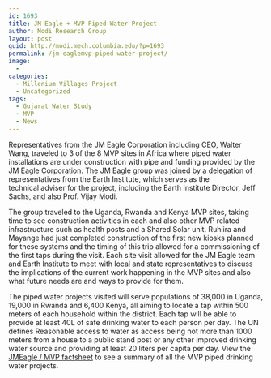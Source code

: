 ```yaml
---
id: 1693
title: JM Eagle + MVP Piped Water Project
author: Modi Research Group
layout: post
guid: http://modi.mech.columbia.edu/?p=1693
permalink: /jm-eaglemvp-piped-water-project/
image:
  - 
categories:
  - Millenium Villages Project
  - Uncategorized
tags:
  - Gujarat Water Study
  - MVP
  - News
---
```

Representatives from the JM Eagle Corporation including CEO, Walter Wang, traveled to 3 of the 8 MVP sites in Africa where piped water installations are under construction with pipe and funding provided by the JM Eagle Corporation. The JM Eagle group was joined by a delegation of representatives from the Earth Institute, which serves as the technical adviser for the project, including the Earth Institute Director, Jeff Sachs, and also Prof. Vijay Modi. 

The group traveled to the Uganda, Rwanda and Kenya MVP sites, taking time to see construction activities in each and also other MVP related infrastructure such as health posts and a Shared Solar unit. Ruhiira and Mayange had just completed construction of the first new kiosks planned for these systems and the timing of this trip allowed for a commissioning of the first taps during the visit. Each site visit allowed for the JM Eagle team and Earth Institute to meet with local and state representatives to discuss the implications of the current work happening in the MVP sites and also what future needs are and ways to provide for them. 

The piped water projects visited will serve populations of 38,000 in Uganda, 19,000 in Rwanda and 6,400 Kenya, all aiming to locate a tap within 500 meters of each household within the district. Each tap will be able to provide at least 40L of safe drinking water to each person per day. The UN defines Reasonable access to water as access being not more than 1000 meters from a house to a public stand post or any other improved drinking water source and providing at least 20 liters per capita per day. View the [JMEagle / MVP factsheet][1] to see a summary of all the MVP piped drinking water projects.

 [1]: /assets/uploads/blog/2013/06/EI_JMeagle_factsheet.docx
